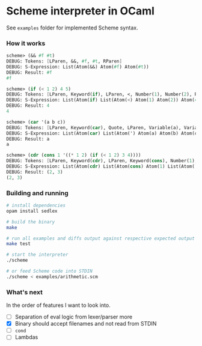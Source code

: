 # Scheme interpreter in OCaml

See `examples` folder for implemented Scheme syntax.

### How it works

```scheme
scheme> (&& #f #t)
DEBUG: Tokens: [LParen, &&, #f, #t, RParen]
DEBUG: S-Expression: List(Atom(&&) Atom(#f) Atom(#t))
DEBUG: Result: #f
#f

scheme> (if (< 1 2) 4 5)
DEBUG: Tokens: [LParen, Keyword(if), LParen, <, Number(1), Number(2), RParen, Number(4), Number(5), RParen]
DEBUG: S-Expression: List(Atom(if) List(Atom(<) Atom(1) Atom(2)) Atom(4) Atom(5))
DEBUG: Result: 4
4

scheme> (car '(a b c))
DEBUG: Tokens: [LParen, Keyword(car), Quote, LParen, Variable(a), Variable(b), Variable(c), RParen, RParen]
DEBUG: S-Expression: List(Atom(car) List(Atom(') Atom(a) Atom(b) Atom(c)))
DEBUG: Result: a
a

scheme> (cdr (cons 1 '((* 1 2) (if (< 1 2) 3 4))))
DEBUG: Tokens: [LParen, Keyword(cdr), LParen, Keyword(cons), Number(1), Quote, LParen, LParen, Multiply, Number(1), Number(2), RParen, LParen, Keyword(if), LParen, <, Number(1), Number(2), RParen, Number(3), Number(4), RParen, RParen, RParen, RParen]
DEBUG: S-Expression: List(Atom(cdr) List(Atom(cons) Atom(1) List(Atom(') List(Atom(Multiply) Atom(1) Atom(2)) List(Atom(if) List(Atom(<) Atom(1) Atom(2)) Atom(3) Atom(4)))))
DEBUG: Result: (2, 3)
(2, 3)
```

### Building and running

```sh
# install dependencies
opam install sedlex

# build the binary
make

# run all examples and diffs output against respective expected output in examples/test
make test

# start the interpreter
./scheme

# or feed Scheme code into STDIN
./scheme < examples/arithmetic.scm
```

### What's next 

In the order of features I want to look into.

- [ ] Separation of eval logic from lexer/parser more
- [x] Binary should accept filenames and not read from STDIN
- [ ] `cond`
- [ ] Lambdas
